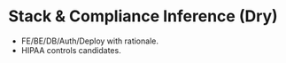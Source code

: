 # Stack & Compliance Inference (Dry)

- FE/BE/DB/Auth/Deploy with rationale.
- HIPAA controls candidates.
